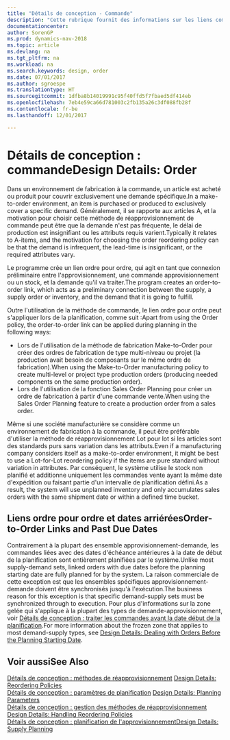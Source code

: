 ```yaml
---
title: "Détails de conception - Commande"
description: "Cette rubrique fournit des informations sur les liens commande-à-commande dans un environnement de fabrication à la commande."
documentationcenter: 
author: SorenGP
ms.prod: dynamics-nav-2018
ms.topic: article
ms.devlang: na
ms.tgt_pltfrm: na
ms.workload: na
ms.search.keywords: design, order
ms.date: 07/01/2017
ms.author: sgroespe
ms.translationtype: HT
ms.sourcegitcommit: 1dfba8b14019991c95f40ffd5f7fbaed5df414eb
ms.openlocfilehash: 7eb4e59ca66d781003c2fb135a26c3df088fb28f
ms.contentlocale: fr-be
ms.lasthandoff: 12/01/2017

---
```

# <a name="design-details-order"></a><span data-ttu-id="1aa66-103">Détails de conception : commande</span><span class="sxs-lookup"><span data-stu-id="1aa66-103">Design Details: Order</span></span>
<span data-ttu-id="1aa66-104">Dans un environnement de fabrication à la commande, un article est acheté ou produit pour couvrir exclusivement une demande spécifique.</span><span class="sxs-lookup"><span data-stu-id="1aa66-104">In a make-to-order environment, an item is purchased or produced to exclusively cover a specific demand.</span></span> <span data-ttu-id="1aa66-105">Généralement, il se rapporte aux articles A, et la motivation pour choisir cette méthode de réapprovisionnement de commande peut être que la demande n'est pas fréquente, le délai de production est insignifiant ou les attributs requis varient.</span><span class="sxs-lookup"><span data-stu-id="1aa66-105">Typically it relates to A-items, and the motivation for choosing the order reordering policy can be that the demand is infrequent, the lead-time is insignificant, or the required attributes vary.</span></span>  
  
<span data-ttu-id="1aa66-106">Le programme crée un lien ordre pour ordre, qui agit en tant que connexion préliminaire entre l'approvisionnement, une commande approvisionnement ou un stock, et la demande qu'il va traiter.</span><span class="sxs-lookup"><span data-stu-id="1aa66-106">The program creates an order-to-order link, which acts as a preliminary connection between the supply, a supply order or inventory, and the demand that it is going to fulfill.</span></span>  
  
<span data-ttu-id="1aa66-107">Outre l'utilisation de la méthode de commande, le lien ordre pour ordre peut s'appliquer lors de la planification, comme suit :</span><span class="sxs-lookup"><span data-stu-id="1aa66-107">Apart from using the Order policy, the order-to-order link can be applied during planning in the following ways:</span></span>  
  
* <span data-ttu-id="1aa66-108">Lors de l'utilisation de la méthode de fabrication Make-to-Order pour créer des ordres de fabrication de type multi-niveau ou projet (la production avait besoin de composants sur le même ordre de fabrication).</span><span class="sxs-lookup"><span data-stu-id="1aa66-108">When using the Make-to-Order manufacturing policy to create multi-level or project type production orders (producing needed components on the same production order).</span></span>  
* <span data-ttu-id="1aa66-109">Lors de l'utilisation de la fonction Sales Order Planning pour créer un ordre de fabrication à partir d'une commande vente.</span><span class="sxs-lookup"><span data-stu-id="1aa66-109">When using the Sales Order Planning feature to create a production order from a sales order.</span></span>  
  
<span data-ttu-id="1aa66-110">Même si une société manufacturière se considère comme un environnement de fabrication à la commande, il peut être préférable d'utiliser la méthode de réapprovisionnement Lot pour lot si les articles sont des standards purs sans variation dans les attributs.</span><span class="sxs-lookup"><span data-stu-id="1aa66-110">Even if a manufacturing company considers itself as a make-to-order environment, it might be best to use a Lot-for-Lot reordering policy if the items are pure standard without variation in attributes.</span></span> <span data-ttu-id="1aa66-111">Par conséquent, le système utilise le stock non planifié et additionne uniquement les commandes vente ayant la même date d'expédition ou faisant partie d'un intervalle de planification défini.</span><span class="sxs-lookup"><span data-stu-id="1aa66-111">As a result, the system will use unplanned inventory and only accumulates sales orders with the same shipment date or within a defined time bucket.</span></span>  
  
## <a name="order-to-order-links-and-past-due-dates"></a><span data-ttu-id="1aa66-112">Liens ordre pour ordre et dates arriérées</span><span class="sxs-lookup"><span data-stu-id="1aa66-112">Order-to-Order Links and Past Due Dates</span></span>  
<span data-ttu-id="1aa66-113">Contrairement à la plupart des ensemble approvisionnement-demande, les commandes liées avec des dates d'échéance antérieures à la date de début de la planification sont entièrement planifiées par le système.</span><span class="sxs-lookup"><span data-stu-id="1aa66-113">Unlike most supply-demand sets, linked orders with due dates before the planning starting date are fully planned for by the system.</span></span> <span data-ttu-id="1aa66-114">La raison commerciale de cette exception est que les ensembles spécifiques approvisionnement-demande doivent être synchronisés jusqu'à l'exécution.</span><span class="sxs-lookup"><span data-stu-id="1aa66-114">The business reason for this exception is that specific demand-supply sets must be synchronized through to execution.</span></span> <span data-ttu-id="1aa66-115">Pour plus d'informations sur la zone gelée qui s'applique à la plupart des types de demande-approvisionnement, voir [Détails de conception : traiter les commandes avant la date début de la planification](design-details-dealing-with-orders-before-the-planning-starting-date.md).</span><span class="sxs-lookup"><span data-stu-id="1aa66-115">For more information about the frozen zone that applies to most demand-supply types, see [Design Details: Dealing with Orders Before the Planning Starting Date](design-details-dealing-with-orders-before-the-planning-starting-date.md).</span></span>  
  
## <a name="see-also"></a><span data-ttu-id="1aa66-116">Voir aussi</span><span class="sxs-lookup"><span data-stu-id="1aa66-116">See Also</span></span>  
<span data-ttu-id="1aa66-117">[Détails de conception : méthodes de réapprovisionnement](design-details-reordering-policies.md) </span><span class="sxs-lookup"><span data-stu-id="1aa66-117">[Design Details: Reordering Policies](design-details-reordering-policies.md) </span></span>  
<span data-ttu-id="1aa66-118">[Détails de conception : paramètres de planification](design-details-planning-parameters.md) </span><span class="sxs-lookup"><span data-stu-id="1aa66-118">[Design Details: Planning Parameters](design-details-planning-parameters.md) </span></span>  
<span data-ttu-id="1aa66-119">[Détails de conception : gestion des méthodes de réapprovisionnement](design-details-handling-reordering-policies.md) </span><span class="sxs-lookup"><span data-stu-id="1aa66-119">[Design Details: Handling Reordering Policies](design-details-handling-reordering-policies.md) </span></span>  
[<span data-ttu-id="1aa66-120">Détails de conception : planification de l'approvisionnement</span><span class="sxs-lookup"><span data-stu-id="1aa66-120">Design Details: Supply Planning</span></span>](design-details-supply-planning.md)
